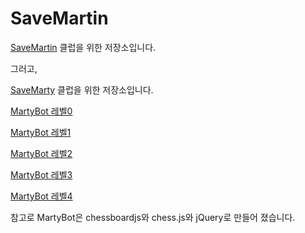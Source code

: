 # SaveMartin
[SaveMartin](https://www.chess.com/club/savemartin "savemartin") 클럽을 위한 저장소입니다.

그러고,

[SaveMarty](https://www.chess.com/club/savemarty "savemarty") 클럽을 위한 저장소입니다.

[MartyBot 레벨0](https://urobot2011.github.io/SaveMartin/MartyBotL0/ "MartyBot 레벨0")

[MartyBot 레벨1](https://urobot2011.github.io/SaveMartin/MartyBot/ "MartyBot 레벨1")

[MartyBot 레벨2](https://urobot2011.github.io/SaveMartin/MartyBotL2/ "MartyBot 레벨2")

[MartyBot 레벨3](https://urobot2011.github.io/SaveMartin/MartyBotL3/ "MartyBot 레벨3")

[MartyBot 레벨4](https://urobot2011.github.io/SaveMartin/MartyBotL4/ "MartyBot 레벨4")

참고로 MartyBot은 chessboardjs와 chess.js와 jQuery로 만들어 졌습니다.
